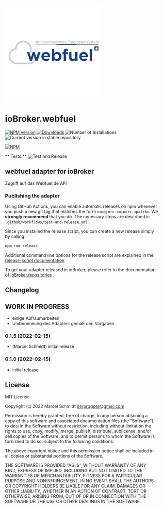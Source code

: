![Logo](admin/webfuel.png)

# ioBroker.webfuel

[![NPM version](https://img.shields.io/npm/v/iobroker.webfuel.svg)](https://www.npmjs.com/package/iobroker.webfuel)
[![Downloads](https://img.shields.io/npm/dm/iobroker.webfuel.svg)](https://www.npmjs.com/package/iobroker.webfuel)
![Number of Installations](https://iobroker.live/badges/webfuel-installed.svg)
![Current version in stable repository](https://iobroker.live/badges/webfuel-stable.svg)

[![NPM](https://nodei.co/npm/iobroker.webfuel.png?downloads=true)](https://nodei.co/npm/iobroker.webfuel/)

**
Tests:** ![Test and Release](https://github.com/maennl/ioBroker.webfuel/workflows/Test%20and%20Release/badge.svg)

## webfuel adapter for ioBroker

Zugriff auf das Webfuel.de API

### Publishing the adapter

Using GitHub Actions, you can enable automatic releases on npm whenever you push a new git tag that matches the form
`v<major>.<minor>.<patch>`. We **strongly recommend** that you do. The necessary steps are described
in `.github/workflows/test-and-release.yml`.

Since you installed the release script, you can create a new
release simply by calling:

```bash
npm run release
```

Additional command line options for the release script are explained in the
[release-script documentation](https://github.com/AlCalzone/release-script#command-line).

To get your adapter released in ioBroker, please refer to the documentation
of [ioBroker.repositories](https://github.com/ioBroker/ioBroker.repositories#requirements-for-adapter-to-get-added-to-the-latest-repository)
.

## Changelog

<!--  
    Placeholder for the next version (at the beginning of the line):
    ## **WORK IN PROGRESS**
-->

## **WORK IN PROGRESS**

- einige Aufräumarbeiten
- Umbenennung des Adapters gemäß den Vorgaben

### 0.1.5 (2022-02-15)

* (Marcel Schmidt) initial release

### 0.1.0 (2022-02-15)

* initial release

<!--
	Placeholder for the next version (at the beginning of the line):
	### **WORK IN PROGRESS**
-->

## License

MIT License

Copyright (c) 2022 Marcel Schmidt <derprogger@gmail.com>

Permission is hereby granted, free of charge, to any person obtaining a copy
of this software and associated documentation files (the "Software"), to deal
in the Software without restriction, including without limitation the rights
to use, copy, modify, merge, publish, distribute, sublicense, and/or sell
copies of the Software, and to permit persons to whom the Software is
furnished to do so, subject to the following conditions:

The above copyright notice and this permission notice shall be included in all
copies or substantial portions of the Software.

THE SOFTWARE IS PROVIDED "AS IS", WITHOUT WARRANTY OF ANY KIND, EXPRESS OR
IMPLIED, INCLUDING BUT NOT LIMITED TO THE WARRANTIES OF MERCHANTABILITY,
FITNESS FOR A PARTICULAR PURPOSE AND NONINFRINGEMENT. IN NO EVENT SHALL THE
AUTHORS OR COPYRIGHT HOLDERS BE LIABLE FOR ANY CLAIM, DAMAGES OR OTHER
LIABILITY, WHETHER IN AN ACTION OF CONTRACT, TORT OR OTHERWISE, ARISING FROM,
OUT OF OR IN CONNECTION WITH THE SOFTWARE OR THE USE OR OTHER DEALINGS IN THE
SOFTWARE.
